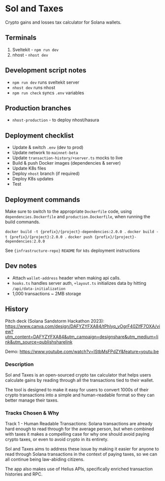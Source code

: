 # Sol and Taxes

Crypto gains and losses tax calculator for Solana wallets.

## Terminals

1. Sveltekit - `npm run dev`
2. nhost - `nhost dev`

## Development script notes

- `npm run dev` runs sveltekit server
- `nhost dev` runs nhost
- `npm run check` syncs `.env` variables

## Production branches

- `nhost-production` - to deploy nhost/hasura

## Deployment checklist

- Update & switch `.env` (dev to prod)
- Update network to `mainnet-beta`
- Update `transaction-history/+server.ts` mocks to live
- Build & push Docker images (dependencies & server)
- Update K8s files
- Deploy `nhost` branch (if required)
- Deploy K8s updates
- Test

## Deployment commands

Make sure to switch to the appropriate `Dockerfile` code, using `dependencies.Dockerfile` and `production.Dockerfile`, when running the build commands.

`docker build -t {prefix}/{project}-dependencies:2.0.0 .`
`docker build -t {prefix}/{project}:2.0.0 .`
`docker push {prefix}/{project}-dependencies:2.0.0`

See `{infrastructure-repo}` `README` for `k8s` deployment instructions

## Dev notes

- Attach `wallet-address` header when making api calls.
- `hooks.ts` handles server auth, `+layout.ts` initializes data by hitting `/api/data-initialization`
- 1,000 transactions ~ 2MB storage

## History

Pitch deck (Solana Sandstorm Hackathon 2023): https://www.canva.com/design/DAFYZYFXA84/tPhIyq_vOgrF40ZlfF7OXA/view?utm_content=DAFYZYFXA84&utm_campaign=designshare&utm_medium=link&utm_source=publishsharelink

Demo: https://www.youtube.com/watch?v=IStbMsFPdZY&feature=youtu.be

### Description

Sol and Taxes is an open-sourced crypto tax calculator that helps users calculate gains by reading through all the transactions tied to their wallet.

The tool is designed to make it easy for users to convert 1000s of their crypto transactions into a simple and human-readable format so they can better manage their taxes.

### Tracks Chosen & Why

Track 1 - Human Readable Transactions: Solana transactions are already hard enough to read through for the average person, but when combined with taxes it makes a compelling case for why one should avoid paying crypto taxes, or even to avoid crypto in its entirety.

Sol and Taxes aims to address these issue by making it easier for anyone to read through Solana transactions in the context of paying taxes, so we can all continue being law-abiding citizens.

The app also makes use of Helius APIs, specifically enriched transaction histories and RPC.
